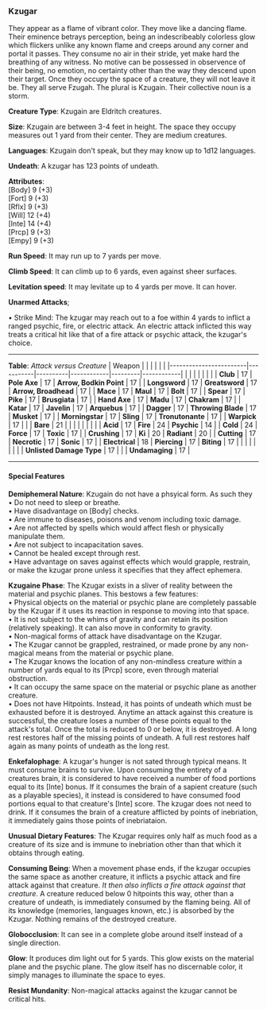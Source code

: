 ### Kzugar
They appear as a flame of vibrant color. They move like a dancing flame. Their eminence betrays perception, being an indescribeably colorless glow which flickers unlike any known flame and creeps around any corner and portal it passes. They consume no air in their stride, yet make hard the breathing of any witness. No motive can be possessed in observence of their being, no emotion, no certainty other than the way they descend upon their target. Once they occupy the space of a creature, they will not leave it be. They all serve Fzugah. The plural is Kzugain. Their collective noun is a storm.

**Creature Type**: Kzugain are Eldritch creatures.

**Size**: Kzugain are between 3-4 feet in height. The space they occupy measures out 1 yard from their center. They are medium creatures.

**Languages**: Kzugain don't speak, but they may know up to 1d12 languages.

**Undeath**: A kzugar has 123 points of undeath.

**Attributes**:  
[Body] 9  (+3)  
[Fort] 9  (+3)  
[Rflx] 9  (+3)  
[Will] 12 (+4)  
[Inte] 14 (+4)  
[Prcp] 9  (+3)  
[Empy] 9  (+3)  

**Run Speed**: It may run up to 7 yards per move.

**Climb Speed**: It can climb up to 6 yards, even against sheer surfaces.

**Levitation speed**: It may levitate up to 4 yards per move. It can hover.

**Unarmed Attacks**;

 • Strike Mind: The kzugar may reach out to a foe within 4 yards to inflict a ranged psychic, fire, or electric attack. An electric attack inflicted this way treats a critical hit like that of a fire attack or psychic attack, the kzugar's choice.

---------------------

**Table**: *Attack versus Creature*
| Weapon                 |          |            |         |            |         |
|------------------------|-----------|----------|------------|---------|------------|
|                        |          |            |         |            |         |
| **Club**                   | 17   | **Pole Axe**          | 17     | **Arrow, Bodkin Point**    | 17    |
| **Longsword**              | 17    | **Greatsword**       | 17     | **Arrow, Broadhead**       | 17    |
| **Mace**                   | 17    | **Maul**             | 17     | **Bolt** | 17    |
| **Spear**                  | 17     | **Pike**            | 17     | **Brusgiata** | 17     |
| **Hand Axe**               | 17     | **Madu**            | 17     | **Chakram** | 17    |
| **Katar**                  | 17     | **Javelin**         | 17    | **Arquebus** | 17    |
| **Dagger**                 | 17     | **Throwing Blade**  | 17   | **Musket** | 17    |
| **Morningstar**            | 17     | **Sling**           | 17    | **Tronutonante** | 17    |
| **Warpick**                | 17     |               |             | **Bare** |  21 |
|                        |           |          |            |         |            |
| **Acid**                   | 17     | **Fire**           | 24    | **Psychic** | 14     |
| **Cold**                   | 24     | **Force**          | 17     | **Toxic**  | 17     |
| **Crushing**               | 17     | **Ki**             | 20     | **Radiant** | 20     |
| **Cutting**                | 17     | **Necrotic**       | 17     | **Sonic** | 17    |
| **Electrical**             | 18     | **Piercing**       | 17     | **Biting** | 17    |
|                        |           |          |            |         |            |
| **Unlisted Damage Type** | 17 |                |                  | **Undamaging** | 17 |

---------------------

#### Special Features

**Demiphemeral Nature**: Kzugain do not have a phsyical form. As such they   
 • Do not need to sleep or breathe.  
 • Have disadvantage on [Body] checks.  
 • Are immune to diseases, poisons and venom including toxic damage.  
 • Are not affected by spells which would affect flesh or physically manipulate them.  
 • Are not subject to incapacitation saves.  
 • Cannot be healed except through rest.  
 • Have advantage on saves against effects which would grapple, restrain, or make the kzugar prone unless it specifies that they affect ephemera.

**Kzugaine Phase**: The Kzugar exists in a sliver of reality between the material and psychic planes. This bestows a few features:    
 • Physical objects on the material or psychic plane are completely passable by the Kzugar if it uses its reaction in response to moving into that space.  
 • It is not subject to the whims of gravity and can retain its position (relatively speaking). It can also move in conformity to gravity.  
 • Non-magical forms of attack have disadvantage on the Kzugar.  
 • The Kzugar cannot be grappled, restrained, or made prone by any non-magical means from the material or psychic plane.  
 • The Kzugar knows the location of any non-mindless creature within a number of yards equal to its [Prcp] score, even through material obstruction.  
 • It can occupy the same space on the material or psychic plane as another creature.  
 • Does not have Hitpoints. Instead, it has points of undeath which must be exhausted before it is destroyed. Anytime an attack against this creature is successful, the creature loses a number of these points equal to the attack's total. Once the total is reduced to 0 or below, it is destroyed. A long rest restores half of the missing points of undeath. A full rest restores half again as many points of undeath as the long rest.

**Enkefalophage**: A kzugar's hunger is not sated through typical means. It must consume brains to survive. Upon consuming the entirety of a creatures brain, it is considered to have received a number of food portions equal to its [Inte] bonus. If it consumes the brain of a sapient creature (such as a playable species), it instead is considered to have consumed food portions equal to that creature's [Inte] score. The kzugar does not need to drink. If it consumes the brain of a creature afflicted by points of inebriation, it immediately gains those points of inebriataion.

**Unusual Dietary Features**: The Kzugar requires only half as much food as a creature of its size and is immune to inebriation other than that which it obtains through eating.

**Consuming Being**: When a movement phase ends, if the kzugar occupies the same space as another creature, it inflicts a psychic attack and fire attack against that creature. *It then also inflicts a fire attack against that creature*. A creature reduced below 0 hitpoints this way, other than a creature of undeath, is immediately consumed by the flaming being. All of its knowledge (memories, languages known, etc.) is absorbed by the Kzugar. Nothing remains of the destroyed creature.

**Globocclusion**: It can see in a complete globe around itself instead of a single direction.

**Glow**: It produces dim light out for 5 yards. This glow exists on the material plane and the psychic plane. The glow itself has no discernable color, it simply manages to illuminate the space to eyes.

**Resist Mundanity**: Non-magical attacks against the kzugar cannot be critical hits.
